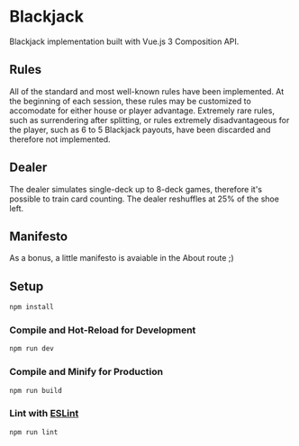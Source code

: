 # Blackjack
Blackjack implementation built with Vue.js 3 Composition API.

## Rules
All of the standard and most well-known rules have been implemented. At the beginning of each session, these rules may be customized to accomodate for either house or player advantage. Extremely rare rules, such as surrendering after splitting, or rules extremely disadvantageous for the player, such as 6 to 5 Blackjack payouts, have been discarded and therefore not implemented.

## Dealer
The dealer simulates single-deck up to 8-deck games, therefore it's possible to train card counting. The dealer reshuffles at 25% of the shoe left.

## Manifesto
As a bonus, a little manifesto is avaiable in the About route ;)

## Setup
```sh
npm install
```
### Compile and Hot-Reload for Development
```sh
npm run dev
```
### Compile and Minify for Production
```sh
npm run build
```
### Lint with [ESLint](https://eslint.org/)
```sh
npm run lint
```